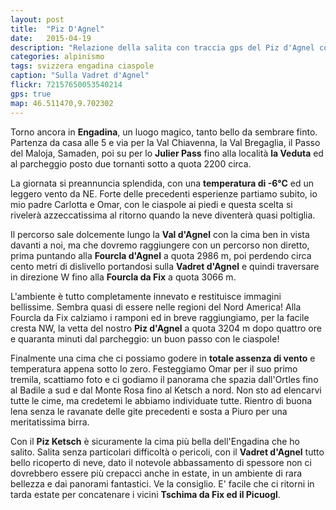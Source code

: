 ```yaml
---
layout: post
title:  "Piz D'Agnel"
date:   2015-04-19
description: "Relazione della salita con traccia gps del Piz d'Agnel con partenza dallo Julier Pass"
categories: alpinismo
tags: svizzera engadina ciaspole
caption: "Sulla Vadret d'Agnel"
flickr: 72157650053540214
gps: true
map: 46.511470,9.702302
---
```


Torno ancora in **Engadina**, un luogo magico, tanto bello da sembrare finto. Partenza da casa alle 5 e via per la Val Chiavenna, la Val Bregaglia, il Passo del Maloja, Samaden, poi su per lo **Julier Pass** fino alla località **la Veduta** ed al parcheggio posto due tornanti sotto a quota 2200 circa.

La giornata si preannuncia splendida, con una **temperatura di -6°C** ed un leggero vento da NE. Forte delle precedenti esperienze partiamo subito, io mio padre Carlotta e Omar, con le ciaspole ai piedi e questa scelta si rivelerà azzeccatissima al ritorno quando la neve diventerà quasi poltiglia.

Il percorso sale dolcemente lungo la **Val d'Agnel** con la cima ben in vista davanti a noi, ma che dovremo raggiungere con un percorso non diretto, prima puntando alla **Fourcla d'Agnel** a quota 2986 m, poi perdendo circa cento metri di dislivello portandosi sulla **Vadret d'Agnel**  e quindi traversare in direzione W fino alla **Fourcla da Fix** a quota 3066 m.

L'ambiente è tutto completamente innevato e restituisce immagini bellissime. Sembra quasi di essere nelle regioni del Nord America! Alla Fourcla da Fix calziamo i ramponi ed in breve raggiungiamo, per la facile cresta NW, la vetta del nostro **Piz d'Agnel** a quota 3204 m dopo quattro ore e quaranta minuti dal parcheggio: un buon passo con le ciaspole!

Finalmente una cima che ci possiamo godere in **totale assenza di vento** e temperatura appena sotto lo zero. Festeggiamo Omar per il suo primo tremila, scattiamo foto e ci godiamo il panorama che spazia dall'Ortles fino al Badile a sud e dal Monte Rosa fino al Ketsch a nord. Non sto ad elencarvi tutte le cime, ma credetemi le abbiamo individuate tutte. Rientro di buona lena senza le ravanate delle gite precedenti e sosta a Piuro per una meritatissima birra.

Con il **Piz Ketsch** è sicuramente la cima più bella dell'Engadina che ho salito. Salita senza particolari difficoltà o pericoli, con il **Vadret d'Agnel** tutto bello ricoperto di neve, dato il notevole abbassamento di spessore non ci dovrebbero essere più crepacci anche in estate, in un ambiente di rara bellezza e dai panorami fantastici. Ve la consiglio. E' facile che ci ritorni in tarda estate per concatenare i vicini **Tschima da Fix ed il Picuogl**.
